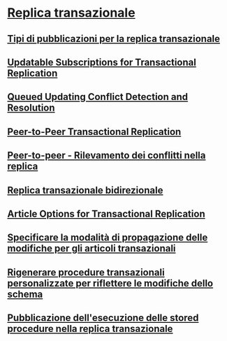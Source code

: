 # [Replica transazionale](transactional-replication.md)
## [Tipi di pubblicazioni per la replica transazionale](publication-types-for-transactional-replication.md)
## [Updatable Subscriptions for Transactional Replication](updatable-subscriptions-for-transactional-replication.md)
## [Queued Updating Conflict Detection and Resolution](updatable-subscriptions-queued-updating-conflict-resolution.md)
## [Peer-to-Peer Transactional Replication](peer-to-peer-transactional-replication.md)
## [Peer-to-peer - Rilevamento dei conflitti nella replica](peer-to-peer-conflict-detection-in-peer-to-peer-replication.md)
## [Replica transazionale bidirezionale](bidirectional-transactional-replication.md)
## [Article Options for Transactional Replication](article-options-for-transactional-replication.md)
## [Specificare la modalità di propagazione delle modifiche per gli articoli transazionali](transactional-articles-specify-how-changes-are-propagated.md)
## [Rigenerare procedure transazionali personalizzate per riflettere le modifiche dello schema](transactional-articles-regenerate-to-reflect-schema-changes.md)
## [Pubblicazione dell'esecuzione delle stored procedure nella replica transazionale](publishing-stored-procedure-execution-in-transactional-replication.md)

